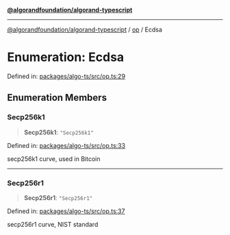 [**@algorandfoundation/algorand-typescript**](../../README.md)

***

[@algorandfoundation/algorand-typescript](../../README.md) / [op](../README.md) / Ecdsa

# Enumeration: Ecdsa

Defined in: [packages/algo-ts/src/op.ts:29](https://github.com/algorandfoundation/puya-ts/blob/main/packages/algo-ts/src/op.ts#L29)

## Enumeration Members

### Secp256k1

> **Secp256k1**: `"Secp256k1"`

Defined in: [packages/algo-ts/src/op.ts:33](https://github.com/algorandfoundation/puya-ts/blob/main/packages/algo-ts/src/op.ts#L33)

secp256k1 curve, used in Bitcoin

***

### Secp256r1

> **Secp256r1**: `"Secp256r1"`

Defined in: [packages/algo-ts/src/op.ts:37](https://github.com/algorandfoundation/puya-ts/blob/main/packages/algo-ts/src/op.ts#L37)

secp256r1 curve, NIST standard
